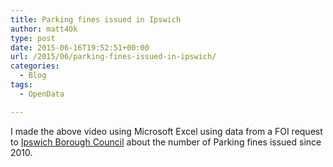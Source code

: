 ```yaml
---
title: Parking fines issued in Ipswich
author: matt40k
type: post
date: 2015-06-16T19:52:51+00:00
url: /2015/06/parking-fines-issued-in-ipswich/
categories:
  - Blog
tags:
  - OpenData

---
```

<div class="jetpack-video-wrapper">
  <div class="embed-vimeo" style="text-align: center;">
  </div>
</div>

I made the above video using Microsoft Excel using data from a FOI request to <a href="https://www.ipswich.gov.uk/" target="_blank" rel="nofollow">Ipswich Borough Council</a> about the number of Parking fines issued since 2010.
